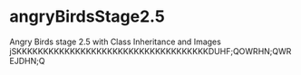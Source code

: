 # angryBirdsStage2.5
Angry Birds stage 2.5 with Class Inheritance and Images
jSKKKKKKKKKKKKKKKKKKKKKKKKKKKKKKKKKKKKDUHF;QOWRHN;QWREJDHN;Q